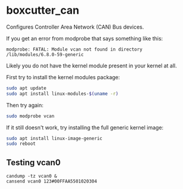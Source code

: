 # boxcutter_can

Configures Controller Area Network (CAN) Bus devices.

If you get an error from modprobe that says something like this:
```
modprobe: FATAL: Module vcan not found in directory /lib/modules/6.8.0-59-generic
```

Likely you do not have the kernel module present in your kernel at all.

First try to install the kernel modules package:

```bash
sudo apt update
sudo apt install linux-modules-$(uname -r)
```

Then try again:

```bash
sudo modprobe vcan
```

If it still doesn't work, try installing the full generic kernel image:

```bash
sudo apt install linux-image-generic
sudo reboot
```

## Testing vcan0

```
candump -tz vcan0 &
cansend vcan0 123#00FFAA5501020304
```
